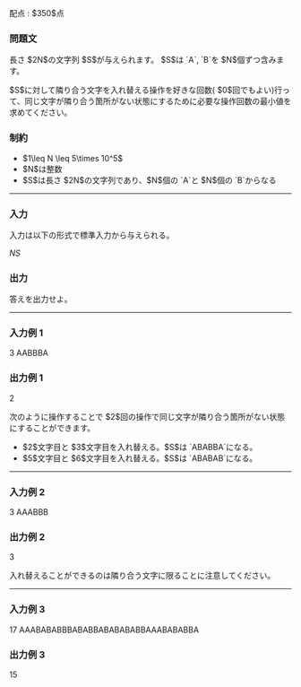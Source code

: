 
<div>

<span>

<span>

<p>
配点 : $350$点
</p>

<div>

<section>

### **問題文**

<p>
長さ $2N$の文字列 $S$が与えられます。 $S$は `A`, `B`を $N$個ずつ含みます。
</p>

<p>
$S$に対して隣り合う文字を入れ替える操作を好きな回数( $0$回でもよい)行って、同じ文字が隣り合う箇所がない状態にするために必要な操作回数の最小値を求めてください。
</p>

</section>

</div>

<div>

<section>

### **制約**

<ul>

<li>
$1\leq N \leq 5\times 10^5$
</li>

<li>
$N$は整数
</li>

<li>
$S$は長さ $2N$の文字列であり、$N$個の `A`と $N$個の `B`からなる
</li>

</ul>

</section>

</div>

---

<div>

<div>

<section>

### **入力**

<p>
入力は以下の形式で標準入力から与えられる。
</p>

<div>

$N$$S$
</div>

</section>

</div>

<div>

<section>

### **出力**

<p>
答えを出力せよ。
</p>

</section>

</div>

</div>

---

<div>

<section>

### **入力例 1**

<div>

3
AABBBA

</div>

</section>

</div>

<div>

<section>

### **出力例 1**

<div>

2

</div>

<p>
次のように操作することで $2$回の操作で同じ文字が隣り合う箇所がない状態にすることができます。
</p>

<ul>

<li>
$2$文字目と $3$文字目を入れ替える。$S$は `ABABBA`になる。
</li>

<li>
$5$文字目と $6$文字目を入れ替える。$S$は `ABABAB`になる。
</li>

</ul>

</section>

</div>

---

<div>

<section>

### **入力例 2**

<div>

3
AAABBB

</div>

</section>

</div>

<div>

<section>

### **出力例 2**

<div>

3

</div>

<p>
入れ替えることができるのは隣り合う文字に限ることに注意してください。
</p>

</section>

</div>

---

<div>

<section>

### **入力例 3**

<div>

17
AAABABABBBABABBABABABABBAAABABABBA

</div>

</section>

</div>

<div>

<section>

### **出力例 3**

<div>

15

</div>

</section>

</div>

</span>

</span>

</div>
